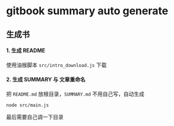 # gitbook summary auto generate

## 生成书

#### 1. 生成 README

使用油猴脚本 `src/intro_download.js` 下载

#### 2. 生成 SUMMARY 与 文章重命名

把 `README.md` 放根目录，`SUMMARY.md` 不用自己写，自动生成
```shell
node src/main.js
```
最后需要自己调一下目录
